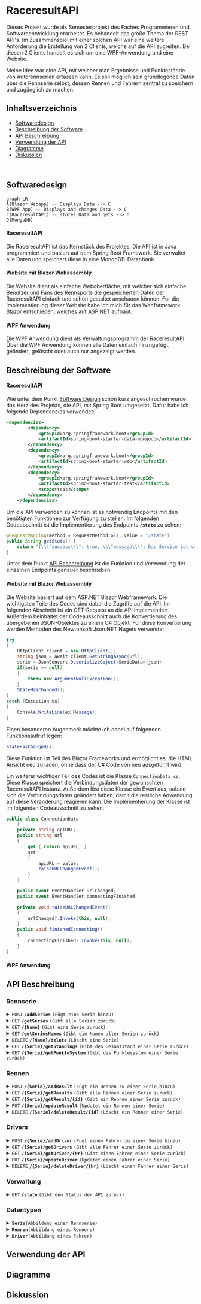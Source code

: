 # RaceresultAPI
Dieses Projekt wurde als Semesterprojekt des Faches Programmieren und Softwareentwicklung erarbeitet. Es behandelt das große Thema der REST API's. Im Zusammenspiel mit einer solchen API war eine weitere Anforderung die Erstellung von 2 Clients, welche auf die API zugreifen. Bei diesen 2 Clients handelt es sich um eine WPF-Anwendung und eine Website. 

Meine Idee war eine API, mit welcher man Ergebnisse und Punktestände von Autorennserien erfassen kann. Es soll möglich sein grundlegende Daten über die Rennserie selbst, dessen Rennen und Fahrern zentral zu speichern und zugänglich zu machen. 

## Inhaltsverzeichnis
- [Softwaredesign](#softwaredesign)
- [Beschreibung der Software](#beschreibung-der-software)
- [API Beschreibung](#api-beschreibung)
- [Verwendung der API](#verwendung-der-api)
- [Diagramme](#diagramme)
- [Diskussion](#diskussion)

<br>

## Softwaredesign

```mermaid
graph LR
A(Blazor Webapp) -- Displays Data --> C
B(WPF App) -- Displays and changes Data --> C
C(RaceresultAPI) -- stores Data and gets --> D
D(MongoDB)
```

#### RaceresultAPI
Die RaceresultAPI ist das Kernstück des Projektes. Die API ist in Java programmiert und basiert auf dem Spring Boot Framework. Sie verwaltet alle Daten und speichert diese in eine MongoDB-Datenbank. 

#### Website mit Blazor Webassembly
Die Website dient als einfache Weboberfläche, mit welcher sich einfache Benutzer und Fans des Rennsports die gespeicherten Daten der RaceresultAPI einfach und schön gestaltet anschauen können. Für die Implementierung dieser Website habe ich mich für das Webframework Blazor entschieden, welches auf ASP.NET aufbaut. 

#### WPF Anwendung
Die WPF Anwendung dient als Verwaltungsprogramm der RaceresultAPI. Über die WPF Anwendung können alle Daten einfach hinzugefügt, geändert, gelöscht oder auch nur angezeigt werden. 

## Beschreibung der Software

#### RaceresultAPI
Wie unter dem Punkt [Software Design](#softwar-design) schon kurz angeschrochen wurde das Herz des Projekts, die API, mit Spring Boot umgesetzt. Dafür habe ich folgende Dependencies verwendet: 

```xml 
<dependencies>
        <dependency>
            <groupId>org.springframework.boot</groupId>
            <artifactId>spring-boot-starter-data-mongodb</artifactId>
        </dependency>
        <dependency>
            <groupId>org.springframework.boot</groupId>
            <artifactId>spring-boot-starter-web</artifactId>
        </dependency>
        <dependency>
            <groupId>org.springframework.boot</groupId>
            <artifactId>spring-boot-starter-test</artifactId>
            <scope>test</scope>
        </dependency>
    </dependencies>
```

Um die API verwenden zu können ist es notwendig Endpoints mit den benötigten Funktionen zur Verfügung zu stellen. Im folgenden Codeabschnitt ist die Implementierung des Endpoints <code><b>/state</b></code> zu sehen: 

```java
@RequestMapping(method = RequestMethod.GET, value = "/state")
public String getState() {
	return "{\\\"success\\\": true, \\\"message\\\": Das Service ist verfügbar!}";
}
```

Unter dem Punkt [API Beschreibung](#api-beschreibung) ist die Funktion und Verwendung der einzelnen Endpoints genauer beschrieben. 

#### Website mit Blazor Webassembly
Die Website basiert auf dem ASP.NET Blazor Webframework. Die wichtigsten Teile des Codes sind dabei die Zugriffe auf die API. Im folgenden Abschnitt ist ein GET-Request an die API implementiert. Außerdem beinhaltet der Codeausschnitt auch die Konvertierung des übergebenen JSON-Objektes zu einem C# Objekt. Für diese Konvertierung werden Methoden des Newtonsoft Json.NET Nugets verwendet.
```c#
try
{
	HttpClient client = new HttpClient();
	string json = await client.GetStringAsync(url);
	serie = JsonConvert.DeserializeObject<SerieData>(json);
	if(serie == null)
	{
		throw new ArgumentNullException();
	}
    StateHasChanged();
}
catch (Exception ex)
{
	Console.WriteLine(ex.Message);
}
```

Einen besonderen Augenmerk möchte ich dabei auf folgenden Funktionsaufruf legen:
```c# 
StateHasChanged();
``` 

Diese Funktion ist Teil des Blazor Frameworks und ermöglicht es, die HTML Ansicht neu zu laden, ohne dass der C# Code von neu ausgeführt wird.

Ein weiterer wichtiger Teil des Codes ist die Klasse <code>ConnectionData.cs</code>. Diese Klasse speichert die Verbindungsdaten der gewünschten RaceresultAPI Instanz. Außerdem löst diese Klasse ein Event aus, sobald sich die Verbindungsdaten geändert haben, damit die restliche Anwendung auf diese Veränderung reagieren kann. Die Implementierung der Klasse ist im folgenden Codeausschnitt zu sehen.
``` c#
public class ConnectionData
    {
    private string apiURL;
	public string url
	{
		get { return apiURL; }
		set
		{
			apiURL = value;
			raiseURLChangedEvent();
		}
	}

	public event EventHandler urlChanged;
	public event EventHandler connectingFinished;

	private void raiseURLChangedEvent()
	{
		urlChanged?.Invoke(this, null);
	}
	public void finishedConnecting()
	{
		connectingFinished?.Invoke(this, null);
	}
}
```

#### WPF Anwendung


## API Beschreibung

### Rennserie
<details>
 <summary><code>POST</code> <code><b>/addSeries</b></code> <code>(Fügt eine Serie hinzu)</code></summary>

##### Parameters

> | data type      | type         | format                  | description                                                   |
> |----------------|--------------|-------------------------|---------------------------------------------------------------|
> | Serie          | Requestbody  | object (JSON or YAML)   | N/A  |


##### Responses

> |content-type             | response example / description                                                                |
> |-------------------------|-----------------------------------------------------------------------------------------------|
> |`json string`       | `{"success":"true","message":"Success Message"}`                                              |


</details>
<details>
 <summary><code>GET</code> <code><b>/getSeries</b></code> <code>(Gibt alle Serien zurück)</code></summary>

##### Parameters

> | data type      | type         | format                  | description                                                   |
> |----------------|--------------|-------------------------|---------------------------------------------------------------|
> | None          | -  | -   | N/A  |


##### Responses

> |content-type             | response example / description                                                                |
> |-------------------------|-----------------------------------------------------------------------------------------------|
> |`json string`       | `JSON Liste an Serien`                                              |


</details>
<details>
 <summary><code>GET</code> <code><b>/{Name}</b></code> <code>(Gibt eine Serie zurück)</code></summary>

##### Parameters

> | data type      | type         | format                  | description                                                   |
> |----------------|--------------|-------------------------|---------------------------------------------------------------|
> | String          | Path  | String   | {Name} der gewünschten Serie  |


##### Responses

> |content-type             | response example / description                                                                |
> |-------------------------|-----------------------------------------------------------------------------------------------|
> |`json string`       | `JSON Objekt der Serie`                                              |


</details>
<details>
 <summary><code>GET</code> <code><b>/getSeriesNames</b></code> <code>(Gibt die Namen aller Serien zurück)</code></summary>

##### Parameters

> | data type      | type         | format                  | description                                                   |
> |----------------|--------------|-------------------------|---------------------------------------------------------------|
> | None          | -  | -   | N/A  |


##### Responses

> |content-type             | response example / description                                                                |
> |-------------------------|-----------------------------------------------------------------------------------------------|
> |`json string`       | `JSON String-Liste an Seriennamen`                                              |


</details>
<details>
 <summary><code>DELETE</code> <code><b>/{Name}/delete</b></code> <code>(Löscht eine Serie)</code></summary>

##### Parameters

> | data type      | type         | format                  | description                                                   |
> |----------------|--------------|-------------------------|---------------------------------------------------------------|
> | String          | Path  | String   | {Name} der gewünschten Serie  |


##### Responses

> |content-type             | response example / description                                                                |
> |-------------------------|-----------------------------------------------------------------------------------------------|
> |`json string`       | `{"success":"true","message":"Success Message"}`                                              |


</details>
<details>
 <summary><code>GET</code> <code><b>/{Serie}/getStandings</b></code> <code>(Gibt den Gesamtstand einer Serie zurück)</code></summary>

##### Parameters

> | data type      | type         | format                  | description                                                   |
> |----------------|--------------|-------------------------|---------------------------------------------------------------|
> | String          | Path  | String   | Name der gewünschten {Serie}  |


##### Responses

> |content-type             | response example / description                                                                |
> |-------------------------|-----------------------------------------------------------------------------------------------|
> |`json string`       | `JSON Integer-Hashmap des aktuellen Gesamtstands`                                              |

  
</details>
<details>
 <summary><code>GET</code> <code><b>/{Serie}/getPunkteSystem</b></code> <code>(Gibt das Punktesystem einer Serie zurück)</code></summary>

##### Parameters

> | data type      | type         | format                  | description                                                   |
> |----------------|--------------|-------------------------|---------------------------------------------------------------|
> | String          | Path  | String   | Name der gewünschten {Serie}  |


##### Responses

> |content-type             | response example / description                                                                |
> |-------------------------|-----------------------------------------------------------------------------------------------|
> |`json string`       | `JSON Integer-List des Punktesystems`                                              |

  
</details>

### Rennen
<details>
 <summary><code>POST</code> <code><b>/{Serie}/addResult</b></code> <code>(Fügt ein Rennen zu einer Serie hinzu)</code></summary>

##### Parameters

> | data type      | type         | format                  | description                                                   |
> |----------------|--------------|-------------------------|---------------------------------------------------------------|
> | String          | Path  | String   | Name der gewünschten {Serie}  |
> | Rennen | Requestbody | object (JSON or YAML) | N/A |   


##### Responses

> |content-type             | response example / description                                                                |
> |-------------------------|-----------------------------------------------------------------------------------------------|
> |`json string`       | `{"success":"true","message":"Success Message"}`                                              |


</details>
<details>

 <summary><code>GET</code> <code><b>/{Serie}/getResults</b></code> <code>(Gibt alle Rennen einer Serie zurück)</code></summary>

##### Parameters

> | data type      | type         | format                  | description                                                   |
> |----------------|--------------|-------------------------|---------------------------------------------------------------|
> | String          | Path  | String   | Name der gewünschten {Serie}  |


##### Responses

> |content-type             | response example / description                                                                |
> |-------------------------|-----------------------------------------------------------------------------------------------|
> |`json string`       | `JSON Liste an Rennen`                                              |

  
</details>
<details>
 <summary><code>GET</code> <code><b>/{Serie}/getResult/{id}</b></code> <code>(Gibt ein Rennen einer Serie zurück)</code></summary>

##### Parameters

> | data type      | type         | format                  | description                                                   |
> |----------------|--------------|-------------------------|---------------------------------------------------------------|
> | String          | Path  | String   | Name der gewünschten {Serie}  |
> | String          | Path  | String   | {id} des gewünschten Rennens  |


##### Responses

> |content-type             | response example / description                                                                |
> |-------------------------|-----------------------------------------------------------------------------------------------|
> |`json string`       | `JSON Objekt des gewünschten Rennens`                                              |

  
</details>
<details>
 <summary><code>PUT</code> <code><b>/{Serie}/updateResult</b></code> <code>(Updatet ein Rennen einer Serie)</code></summary>

##### Parameters

> | data type      | type         | format                  | description                                                   |
> |----------------|--------------|-------------------------|---------------------------------------------------------------|
> | String          | Path  | String   | Name der gewünschten {Serie}  |
> | Rennen | Requestbody | object (JSON or YAML) | N/A |   


##### Responses

> |content-type             | response example / description                                                                |
> |-------------------------|-----------------------------------------------------------------------------------------------|
> |`json string`       | `{"success":"true","message":"Success Message"}`                                              |

  
</details>
<details>
 <summary><code>DELETE</code> <code><b>/{Serie}/deleteResult/{id}</b></code> <code>(Löscht ein Rennen einer Serie)</code></summary>

##### Parameters

> | data type      | type         | format                  | description                                                   |
> |----------------|--------------|-------------------------|---------------------------------------------------------------|
> | String          | Path  | String   | Name der gewünschten {Serie}  |
> | String          | Path  | String   | {id} des gewünschten Rennens  |

  
##### Responses

> |content-type             | response example / description                                                                |
> |-------------------------|-----------------------------------------------------------------------------------------------|
> |`json string`       | `{"success":"true","message":"Success Message"}`                                              |


</details>

### Drivers
<details>
 <summary><code>POST</code> <code><b>/{Serie}/addDriver</b></code> <code>(Fügt einen Fahrer zu einer Serie hinzu)</code></summary>

##### Parameters

> | data type      | type         | format                  | description                                                   |
> |----------------|--------------|-------------------------|---------------------------------------------------------------|
> | String          | Path  | String   | Name der gewünschten {Serie}  |
> | Driver | Requestbody | object (JSON or YAML) | N/A |   


##### Responses

> |content-type             | response example / description                                                                |
> |-------------------------|-----------------------------------------------------------------------------------------------|
> |`json string`       | `{"success":"true","message":"Success Message"}`                                              |

  
</details>
<details>
 <summary><code>GET</code> <code><b>/{Serie}/getDrivers</b></code> <code>(Gibt alle Fahrer einer Serie zurück)</code></summary>

##### Parameters

> | data type      | type         | format                  | description                                                   |
> |----------------|--------------|-------------------------|---------------------------------------------------------------|
> | String          | Path  | String   | Name der gewünschten {Serie}  |


##### Responses

> |content-type             | response example / description                                                                |
> |-------------------------|-----------------------------------------------------------------------------------------------|
> |`json string`       | `JSON Liste an Fahrern`                                              |

  
  
</details>
<details>
 <summary><code>GET</code> <code><b>/{Serie}/getDriver/{Nr}</b></code> <code>(Gibt einen Fahrer einer Serie zurück)</code></summary>

##### Parameters

> | data type      | type         | format                  | description                                                   |
> |----------------|--------------|-------------------------|---------------------------------------------------------------|
> | String          | Path  | String   | Name der gewünschten {Serie}  |
> | String          | Path  | String   | {id} des gewünschten Fahrers  |


##### Responses

> |content-type             | response example / description                                                                |
> |-------------------------|-----------------------------------------------------------------------------------------------|
> |`json string`       | `JSON Objekt des gewünschten Fahrers`                                              |

  
</details>
<details>
 <summary><code>PUT</code> <code><b>/{Serie}/updateDriver</b></code> <code>(Updatet einen Fahrer einer Serie)</code></summary>

##### Parameters

> | data type      | type         | format                  | description                                                   |
> |----------------|--------------|-------------------------|---------------------------------------------------------------|
> | String          | Path  | String   | Name der gewünschten {Serie}  |
> | Driver | Requestbody | object (JSON or YAML) | N/A |   


##### Responses

> |content-type             | response example / description                                                                |
> |-------------------------|-----------------------------------------------------------------------------------------------|
> |`json string`       | `{"success":"true","message":"Success Message"}`                                              |

  
</details>
<details>
 <summary><code>DELETE</code> <code><b>/{Serie}/deleteDriver/{Nr}</b></code> <code>(Löscht einen Fahrer einer Serie)</code></summary>

##### Parameters

> | data type      | type         | format                  | description                                                   |
> |----------------|--------------|-------------------------|---------------------------------------------------------------|
> | String          | Path  | String   | Name der gewünschten {Serie}  |
> | String          | Path  | String   | {id} des gewünschten Fahrers  |

  
##### Responses

> |content-type             | response example / description                                                                |
> |-------------------------|-----------------------------------------------------------------------------------------------|
> |`json string`       | `{"success":"true","message":"Success Message"}`                                              |


</details>

### Verwaltung 
<details>
 <summary><code>GET</code> <code><b>/state</b></code> <code>(Gibt den Status der API zurück)</code></summary>

##### Parameters

> | data type      | type         | format                  | description                                                   |
> |----------------|--------------|-------------------------|---------------------------------------------------------------|
> | None          | -  | -   | N/A  |


##### Responses

> |content-type             | response example / description                                                                |
> |-------------------------|-----------------------------------------------------------------------------------------------|
> |`json string`       | `{"success":"true","message":"Das Service ist verfügbar!"}`  |

  
</details>

### Datentypen
<details>
<summary><code><b>Serie</b></code><code>(Abbildung einer Rennserie)</code></summary>


##### Membervariablen
> | Datentyp | Name | Beschreibung | Required |
> |----------------|--------------|-----------------------|--------------|
> | String          | id  | uniqe, auto generated   | no  |
> | String          | name  | N/A   | yes  |
> | List (Rennen)          | rennenList  | N/A   | no  |
> | List (Integer)          | punkteSystem  | N/A   | yes  |
> | List (Driver)          | fahrerfeld  | N/A   | no  |
> | Hashmap (Integer, Integer)          | gesamtWertung  | N/A   | no  |

##### Example JSON POST
``` json
{
    "name": "WRC",
    "punkteSystem": [
        25,
        18,
        15,
        12,
        10,
        8,
        6,
        4,
        2,
        1
    ]
}
```


</details>
<details>
<summary><code><b>Rennen</b></code><code>(Abbildung eines Rennens)</code></summary>


##### Membervariablen
> | Datentyp | Name | Beschreibung | Required |
> |----------------|--------------|-----------------------|--------------|
> | String          | id  | uniqe, auto generated   | yes  |
> | String          | name  | N/A   | yes  |
> | String          | ort  | N/A   | yes  |
> | List (Integer)          | ergebnis  | N/A   | yes  |

##### Example JSON POST
```json
{
    "name":"Rally Monte Carlo",
    "ort":"Monto Carlo",
    "ergebnis":[
        11,
        22,
        33,
        44,
        55,
        66,
        77,
        88,
        99
    ]
}
```

##### Example JSON PUT
```json
{
	"id":"d4d472b0-5a87-40e6-89ff-1541f7c75048",
    "name":"Rally Monte Carlo",
    "ort":"Monto Carlo",
    "ergebnis":[
        11,
        22,
        33,
        44,
        55,
        66,
        77,
        88,
        99
    ]
}
```

</details>
<details>
<summary><code><b>Driver</b></code><code>(Abbildung eines Fahrer)</code></summary>


##### Membervariablen
> | Datentyp | Name | Beschreibung | Required |
> |----------------|--------------|-----------------------|--------------|
> | Integer          | number  | N/A | yes  |
> | String          | name  | N/A | yes  |
> | String          | team  | N/A   | yes  |

##### Example JSON POST
```json
{
    "number":33,
    "name":"VITUS",
    "team":"BMW"
}
```

##### Example JSON PUT
```json
{
    "number":33,
    "name":"VITUS",
    "team":"BMW"
}
```

</details>

## Verwendung der API

## Diagramme

## Diskussion
